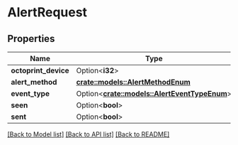 # AlertRequest

## Properties

Name | Type | Description | Notes
------------ | ------------- | ------------- | -------------
**octoprint_device** | Option<**i32**> |  | [optional]
**alert_method** | [**crate::models::AlertMethodEnum**](AlertMethodEnum.md) |  | 
**event_type** | Option<[**crate::models::AlertEventTypeEnum**](AlertEventTypeEnum.md)> |  | [optional]
**seen** | Option<**bool**> |  | [optional]
**sent** | Option<**bool**> |  | [optional]

[[Back to Model list]](../README.md#documentation-for-models) [[Back to API list]](../README.md#documentation-for-api-endpoints) [[Back to README]](../README.md)


